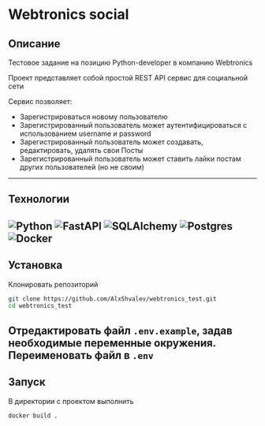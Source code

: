 # Webtronics social

## Описание
Тестовое задание на позицию Python-developer в компанию Webtronics

Проект представляет собой простой REST API сервис для социальной сети

Сервис позволяет:
- Зарегистрироваться новому пользователю
- Зарегистрированный пользователь может аутентифицироваться
с использованием username и password
- Зарегистрированный пользователь может создавать, редактировать, удалять свои Посты
- Зарегистрированный пользователь может ставить лайки постам других пользователей (но не своим)
---
## Технологии
![Python](https://img.shields.io/badge/python_3.11-3670A0?style=for-the-badge&logo=python&logoColor=white)
![FastAPI](https://img.shields.io/badge/FastAPI-005571?style=for-the-badge&logo=fastapi)
![SQLAlchemy](https://img.shields.io/badge/SQLAlchemy-005571?style=for-the-badge)
![Postgres](https://img.shields.io/badge/postgres-%23316192.svg?style=for-the-badge&logo=postgresql&logoColor=white)
![Docker](https://img.shields.io/badge/docker-%230db7ed.svg?style=for-the-badge&logo=docker&logoColor=white)
---
## Установка
Клонировать репозиторий
```bash
git clone https://github.com/AlxShvalev/webtronics_test.git
cd webtronics_test
```
Отредактировать файл `.env.example`, задав необходимые переменные окружения.
Переименовать файл в `.env`
---
## Запуск
В директории с проектом выполнить
```bash
docker build .
```
